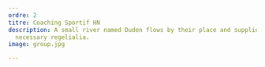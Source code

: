 ```yaml
---
ordre: 2
titre: Coaching Sportif HN
description: A small river named Duden flows by their place and supplies it with the
  necessary regelialia.
image: group.jpg

---
```

